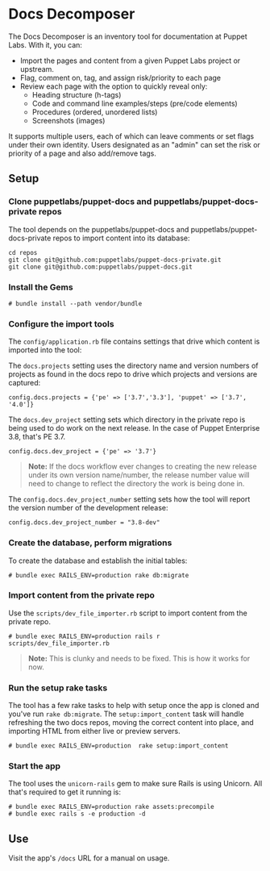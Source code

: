 # Docs Decomposer

The Docs Decomposer is an inventory tool for documentation at Puppet
Labs. With it, you can:

- Import the pages and content from a given Puppet Labs project or
upstream.
- Flag, comment on, tag, and assign risk/priority to each page
- Review each page with the option to quickly reveal only: 
  - Heading structure (h-tags)
  - Code and command line examples/steps (pre/code elements)
  - Procedures (ordered, unordered lists)
  - Screenshots (images)

It supports multiple users, each of which can leave comments or set
flags under their own identity. Users designated as an "admin" can set
the risk or priority of a page and also add/remove tags.

## Setup

### Clone puppetlabs/puppet-docs and puppetlabs/puppet-docs-private repos

The tool depends on the puppetlabs/puppet-docs and
puppetlabs/puppet-docs-private repos to import content into its database:

`cd repos`  
`git clone git@github.com:puppetlabs/puppet-docs-private.git`  
`git clone git@github.com:puppetlabs/puppet-docs.git`  

### Install the Gems

`# bundle install --path vendor/bundle`

### Configure the import tools

The `config/application.rb` file contains settings that drive which
content is imported into the tool:

The `docs.projects` setting uses the directory name and version
numbers of projects as found in the docs repo to drive which projects
and versions are captured:

`config.docs.projects = {'pe' => ['3.7','3.3'], 'puppet' => ['3.7', '4.0']}`

The `docs.dev_project` setting sets which directory in the private
repo is being used to do work on the next release. In the case of
Puppet Enterprise 3.8, that's PE 3.7. 

`config.docs.dev_project = {'pe' => '3.7'}`

> __Note:__ If the docs workflow ever changes to creating the new
> release under its own version name/number, the release number value
> will need to change to reflect the directory the work is being done in.

The `config.docs.dev_project_number` setting sets how the tool will
report the version number of the development release:

`config.docs.dev_project_number = "3.8-dev"`

### Create the database, perform migrations

To create the database and establish the initial tables:

`# bundle exec RAILS_ENV=production rake db:migrate`

### Import content from the private repo

Use the `scripts/dev_file_importer.rb` script to import content from
the private repo.

`# bundle exec RAILS_ENV=production rails r scripts/dev_file_importer.rb`

> __Note:__ This is clunky and needs to be fixed. This is how it works
> for now.

### Run the setup rake tasks

The tool has a few rake tasks to help with setup once the app is
cloned and you've run `rake db:migrate`. The `setup:import_content`
task will handle refreshing the two docs repos, moving the correct
content into place, and importing HTML from either live or preview
servers. 

`# bundle exec RAILS_ENV=production  rake setup:import_content`

### Start the app

The tool uses the `unicorn-rails` gem to make sure Rails is using
Unicorn. All that's required to get it running is:

`# bundle exec RAILS_ENV=production rake assets:precompile`  
`# bundle exec rails s -e production -d`

## Use

Visit the app's `/docs` URL for a manual on usage.

